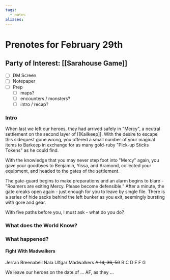 ```yaml
---
tags:
  - notes
aliases:
---
```


# Prenotes for February 29th
## Party of Interest: [[Sarahouse Game]]
- [ ] DM Screen
- [ ] Notepaper
- [ ] Prep
	- [ ] maps?
	- [ ] encounters / monsters?
	- [ ] intro / recap?

### Intro
When last we left our heroes, they had arrived safely in "Mercy", a neutral settlement on the second layer of [[Kailkeep]]. With the desire to escape this sidequest gone wrong, you offered a small number of your magical items to Barkeep in exchange for as many gold-ruby "Pick-up Sticks Tokens" as he could find. 

With the knowledge that you may never step foot into "Mercy" again, you gave your goodbyes to Benjamin, Yissa, and Aramond, collected your equipment, and headed to the gates of the settlement. 

The gate-guard begins to make preparations and an alarm begins to blare - "Roamers are exiting Mercy. Please become defensible." After a minute, the gate creaks open again - just enough for you to leave by single file. There is a series of hide sacks behind the left bunker as you exit, seemingly bursting with gore and gear. 

With five paths before you, I must ask - what do you do?

### What does the World Know?


### What happened?
#### Fight With Madwalkers
Jerran
Breenabell
Nala
Ulfgar
Madwalkers
~~A 14, 36, 50~~
B
C
D
E
F
G

We leave our heroes on the date of ... AF, as they ...